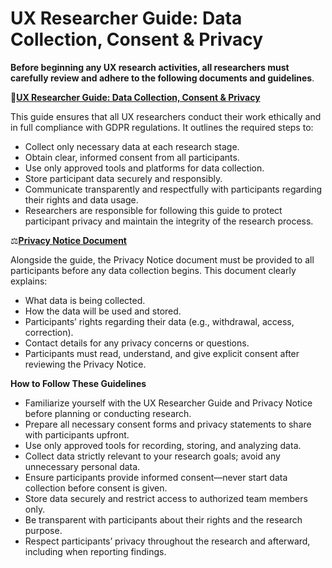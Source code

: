 # UX Researcher Guide: Data Collection, Consent & Privacy

**Before beginning any UX research activities, all researchers must carefully review and adhere to the following documents and guidelines**.


📜[**UX Researcher Guide: Data Collection, Consent & Privacy**](https://docs.google.com/document/d/1mHo038urQChn91iUPLvkn0hjpyuaYs7AjUvFsbC8T0Q/edit?tab=t.0)

This guide ensures that all UX researchers conduct their work ethically and in full compliance with GDPR regulations. It outlines the required steps to:

- Collect only necessary data at each research stage.
- Obtain clear, informed consent from all participants.
- Use only approved tools and platforms for data collection.
- Store participant data securely and responsibly.
- Communicate transparently and respectfully with participants regarding their rights and data usage.
- Researchers are responsible for following this guide to protect participant privacy and maintain the integrity of the research process.

⚖️[**Privacy Notice Document**](https://docs.google.com/document/d/1usDhZAwulYVIxDjv4WmykKbTQTvjrh6ynCW2Y8EhUII/edit?tab=t.0#heading=h.dr68kgn6lsi0)

Alongside the guide, the Privacy Notice document must be provided to all participants before any data collection begins. This document clearly explains:

- What data is being collected.
- How the data will be used and stored.
- Participants’ rights regarding their data (e.g., withdrawal, access, correction).
- Contact details for any privacy concerns or questions.
- Participants must read, understand, and give explicit consent after reviewing the Privacy Notice.

**How to Follow These Guidelines**
- Familiarize yourself with the UX Researcher Guide and Privacy Notice before planning or conducting research.
- Prepare all necessary consent forms and privacy statements to share with participants upfront.
- Use only approved tools for recording, storing, and analyzing data.
- Collect data strictly relevant to your research goals; avoid any unnecessary personal data.
- Ensure participants provide informed consent—never start data collection before consent is given.
- Store data securely and restrict access to authorized team members only.
- Be transparent with participants about their rights and the research purpose.
- Respect participants’ privacy throughout the research and afterward, including when reporting findings.






